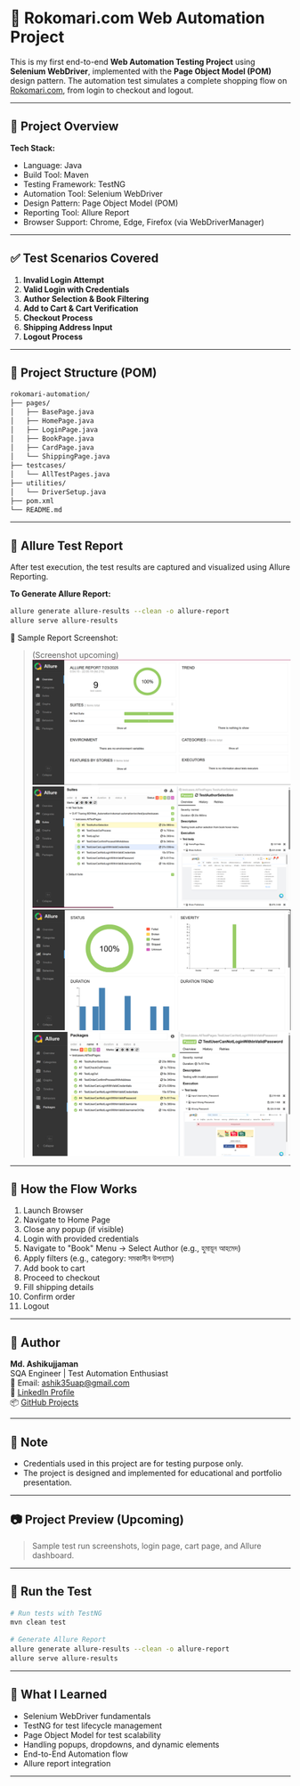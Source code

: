 
# 🛒 Rokomari.com Web Automation Project

This is my first end-to-end **Web Automation Testing Project** using **Selenium WebDriver**, implemented with the **Page Object Model (POM)** design pattern. The automation test simulates a complete shopping flow on [Rokomari.com](https://www.rokomari.com/), from login to checkout and logout.

---

## 📌 Project Overview

**Tech Stack:**

- Language: Java
- Build Tool: Maven
- Testing Framework: TestNG
- Automation Tool: Selenium WebDriver
- Design Pattern: Page Object Model (POM)
- Reporting Tool: Allure Report
- Browser Support: Chrome, Edge, Firefox (via WebDriverManager)

---

## ✅ Test Scenarios Covered

1. **Invalid Login Attempt**
2. **Valid Login with Credentials**
3. **Author Selection & Book Filtering**
4. **Add to Cart & Cart Verification**
5. **Checkout Process**
6. **Shipping Address Input**
7. **Logout Process**

---

## 📁 Project Structure (POM)

```
rokomari-automation/
├── pages/
│   ├── BasePage.java
│   ├── HomePage.java
│   ├── LoginPage.java
│   ├── BookPage.java
│   ├── CardPage.java
│   └── ShippingPage.java
├── testcases/
│   └── AllTestPages.java
├── utilities/
│   └── DriverSetup.java
├── pom.xml
└── README.md
```

---

## 🧪 Allure Test Report

After test execution, the test results are captured and visualized using Allure Reporting.

**To Generate Allure Report:**
```bash
allure generate allure-results --clean -o allure-report
allure serve allure-results
```

📸 Sample Report Screenshot:
> (Screenshot upcoming)  
> ![Allure Report](https://github.com/Md-Ashikujjaman/rokomari-automation/blob/main/images/Allure_Report.PNG)
> ![Allure Report Suites](https://github.com/Md-Ashikujjaman/rokomari-automation/blob/main/images/Suites.PNG)
> ![Allure Report Graph](https://github.com/Md-Ashikujjaman/rokomari-automation/blob/main/images/Graph.PNG)
> ![Allure Report Packages](https://github.com/Md-Ashikujjaman/rokomari-automation/blob/main/images/Packages.PNG)

---

## 🔄 How the Flow Works

1. Launch Browser
2. Navigate to Home Page
3. Close any popup (if visible)
4. Login with provided credentials
5. Navigate to "Book" Menu → Select Author (e.g., হুমায়ূন আহমেদ)
6. Apply filters (e.g., category: সমকালীন উপন্যাস)
7. Add book to cart
8. Proceed to checkout
9. Fill shipping details
10. Confirm order
11. Logout

---

## 🧑 Author

**Md. Ashikujjaman**  
SQA Engineer | Test Automation Enthusiast  
📧 Email: [ashik35uap@gmail.com](mailto:ashik35uap@gmail.com)  
🔗 [LinkedIn Profile](https://www.linkedin.com/in/mdashikujjaman/)  
📦 [GitHub Projects](https://github.com/Md-Ashikujjaman/)

---

## 📌 Note

- Credentials used in this project are for testing purpose only.
- The project is designed and implemented for educational and portfolio presentation.

---

## 📷 Project Preview (Upcoming)

> Sample test run screenshots, login page, cart page, and Allure dashboard.

---

## 🚀 Run the Test

```bash
# Run tests with TestNG
mvn clean test
```

```bash
# Generate Allure Report
allure generate allure-results --clean -o allure-report
allure serve allure-results
```

---

## 🌟 What I Learned

- Selenium WebDriver fundamentals
- TestNG for test lifecycle management
- Page Object Model for test scalability
- Handling popups, dropdowns, and dynamic elements
- End-to-End Automation flow
- Allure report integration

---
